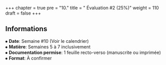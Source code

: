 +++
chapter = true
pre = "10."
title = " Évaluation #2 (25%)"
weight = 110
draft = false
+++


## Informations

⦁ **Date**:			Semaine #10 (Voir le calendrier)  
⦁ **Matière**: 		        Semaines 5 à 7 inclusivement  
⦁ **Documentation permise**: 	1 feuille recto-verso (manuscrite ou imprimée)  
⦁ **Format**:			À confirmer

<!--
## Exercice 6 – Motif avec nombres décroissants par ligne

* Affiche les nombres dans l’ordre décroissant sur chaque ligne.
* Utilise deux boucles `for` imbriquées.
* Ne pas utiliser de chaînes préfabriquées (ex: `"321"`).

**Affichage attendu :**
```
321
21
1
```

## Exercice 7 – Triangle aligné à droite avec nombres croissants

* Utilise les fonctions `print()` et la multiplication de chaînes (`" " * n`).
* Aligne le motif à droite.
* Ne pas utiliser de fonctions avancées comme `rjust()`.


**Affichage attendu :**
```
&nbsp; 1
&nbsp;12
123

```


## Exercice 8 – Triangle inversé avec décalage à gauche

* Utilise deux boucles imbriquées et des espaces (`" "`) pour le décalage.
* Le triangle doit se décaler d’une position à droite à chaque ligne.

**Affichage attendu :**
```
123
&nbsp;12
&nbsp; 1
```


=== SOLUTION===

## Exercice 6: Nombres décroissants sur chaque ligne

**Affichage :**
```

321
21
1
```

**Code :**
```python

for i in range(3, 0, -1):
&nbsp;   for j in range(i, 0, -1):
&nbsp;       print(j, end="")
&nbsp;   print()
```

## Exercice 7: Triangle inversé aligné à droite

**Affichage :**
```
&nbsp; 1
&nbsp;12
123
```

**Code :**
```python
n = 3

for i in range(1, n + 1):
&nbsp;   print(" " * (n - i) + "".join(str(j) for j in range(1, i + 1)))
```


## Exercice 8: Triangle inversé avec espace et décalage

**Affichage :**
```
123
&nbsp;12
&nbsp; 1
```
```python
n = 3

for i in range(n, 0, -1):
&nbsp;   print(" " * (n - i) + "".join(str(j) for j in range(1, i + 1)))
```
-->